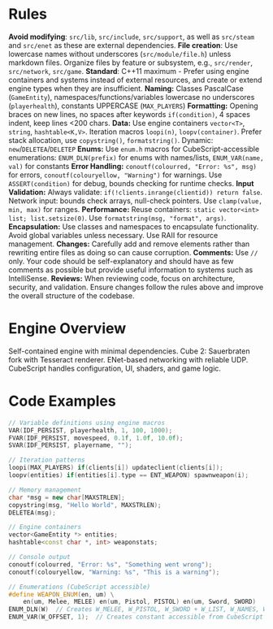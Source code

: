 # Rules
**Avoid modifying**: `src/lib`, `src/include`, `src/support`, as well as `src/steam` and `src/enet` as these are external dependencies.
**File creation**: Use lowercase names without underscores (`src/module/file.h`) unless markdown files. Organize files by feature or subsystem, e.g., `src/render`, `src/network`, `src/game`.
**Standard**: C++11 maximum - Prefer using engine containers and systems instead of external resources, and create or extend engine types when they are insufficient.
**Naming:** Classes PascalCase (`GameEntity`), namespaces/functions/variables lowercase no underscores (`playerhealth`), constants UPPERCASE (`MAX_PLAYERS`)
**Formatting:** Opening braces on new lines, no spaces after keywords `if(condition)`, 4 spaces indent, keep lines <200 chars.
**Data:** Use engine containers `vector<T>`, `string`, `hashtable<K,V>`. Iteration macros `loopi(n)`, `loopv(container)`. Prefer stack allocation, use `copystring()`, `formatstring()`. Dynamic: `new`/`DELETEA`/`DELETEP`
**Enums:** Use `enum.h` macros for CubeScript-accessible enumerations: `ENUM_DLN(prefix)` for enums with names/lists, `ENUM_VAR(name, val)` for constants
**Error Handling:** `conoutf(colourred, "Error: %s", msg)` for errors, `conoutf(colouryellow, "Warning")` for warnings. Use `ASSERT(condition)` for debug, bounds checking for runtime checks.
**Input Validation:** Always validate: `if(!clients.inrange(clientid)) return false`. Network input: bounds check arrays, null-check pointers. Use `clamp(value, min, max)` for ranges.
**Performance:** Reuse containers: `static vector<int> list; list.setsize(0)`. Use `formatstring(msg, "format", args)`.
**Encapsulation:** Use classes and namespaces to encapsulate functionality. Avoid global variables unless necessary. Use RAII for resource management.
**Changes:** Carefully add and remove elements rather than rewriting entire files as doing so can cause corruption.
**Comments:** Use `//` only. Your code should be self-explanatory and should have as few comments as possible but provide useful information to systems such as IntelliSense.
**Reviews:** When reviewing code, focus on architecture, security, and validation. Ensure changes follow the rules above and improve the overall structure of the codebase.

# Engine Overview
Self-contained engine with minimal dependencies. Cube 2: Sauerbraten fork with Tesseract renderer. ENet-based networking with reliable UDP. CubeScript handles configuration, UI, shaders, and game logic.

# Code Examples
```cpp
// Variable definitions using engine macros
VAR(IDF_PERSIST, playerhealth, 1, 100, 1000);
FVAR(IDF_PERSIST, movespeed, 0.1f, 1.0f, 10.0f);
SVAR(IDF_PERSIST, playername, "");

// Iteration patterns
loopi(MAX_PLAYERS) if(clients[i]) updateclient(clients[i]);
loopv(entities) if(entities[i].type == ENT_WEAPON) spawnweapon(i);

// Memory management
char *msg = new char[MAXSTRLEN];
copystring(msg, "Hello World", MAXSTRLEN);
DELETEA(msg);

// Engine containers
vector<GameEntity *> entities;
hashtable<const char *, int> weaponstats;

// Console output
conoutf(colourred, "Error: %s", "Something went wrong");
conoutf(colouryellow, "Warning: %s", "This is a warning");

// Enumerations (CubeScript accessible)
#define WEAPON_ENUM(en, um) \
    en(um, Melee, MELEE) en(um, Pistol, PISTOL) en(um, Sword, SWORD)
ENUM_DLN(W)  // Creates W_MELEE, W_PISTOL, W_SWORD + W_LIST, W_NAMES, W_STR
ENUM_VAR(W_OFFSET, 1);  // Creates constant accessible from CubeScript
```
